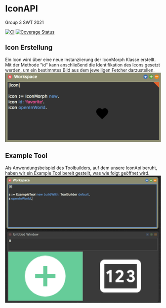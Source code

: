 # IconAPI

Group 3 SWT 2021

[![CI](https://github.com/hpi-swa-teaching/IconAPI/workflows/CI/badge.svg?branch=main)](https://github.com/hpi-swa-teaching/IconAPI/actions)
[![Coverage Status](https://coveralls.io/repos/github/hpi-swa-teaching/IconAPI/badge.svg?branch=main)](https://coveralls.io/github/hpi-swa-teaching/IconAPI)

## Icon Erstellung

Ein Icon wird über eine neue Instanziierung der IconMorph Klasse erstellt. Mit der Methode "id" kann anschließend die Identifikation des Icons gesetzt werden, um ein bestimmtes Bild aus dem jeweiligen Fetcher darzustellen. 
![Icon Erstellen](https://github.com/hpi-swa-teaching/IconAPI/blob/339628a60bd998fc545d2fa4d066f43ffb1945c2/images/IconCreation.png)

## Example Tool

Als Anwendungsbeispiel des Toolbuilders, auf dem unsere IconApi beruht, haben wir ein Example Tool bereit gestellt, was wie folgt geöffnet wird.
![Example Tool Beispiel](https://github.com/hpi-swa-teaching/IconAPI/blob/0b3f374afc790671420c0a300c7aabddf1d91d5c/images/exampletool_creation.png)
